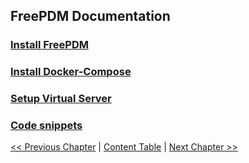 ## FreePDM Documentation

### [Install FreePDM](Install.md)

### [Install Docker-Compose](Docker-Compose.md)

### [Setup Virtual Server](SetupVirtualServer.md)

### [Code snippets](Commands.md)

[<< Previous Chapter]() | [Content Table](README.md) | [Next Chapter >>](Install.md)

